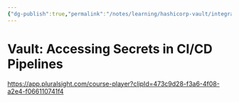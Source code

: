 ```yaml
---
{"dg-publish":true,"permalink":"/notes/learning/hashicorp-vault/integrating-hashicorp-vault-in-devops-workflows/02-accessing-secrets-in-cicd-pipelines/"}
---
```


# Vault: Accessing Secrets in CI/CD Pipelines

<https://app.pluralsight.com/course-player?clipId=473c9d28-f3a6-4f08-a2e4-f066110741f4>

